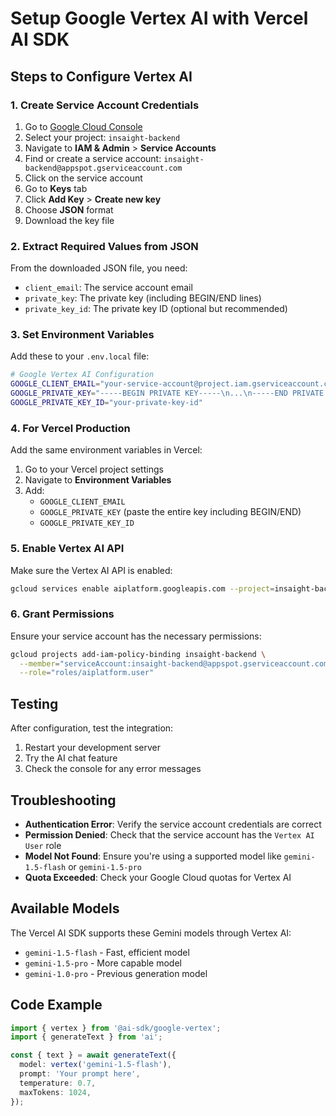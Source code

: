 # Setup Google Vertex AI with Vercel AI SDK

## Steps to Configure Vertex AI

### 1. Create Service Account Credentials

1. Go to [Google Cloud Console](https://console.cloud.google.com)
2. Select your project: `insaight-backend`
3. Navigate to **IAM & Admin** > **Service Accounts**
4. Find or create a service account: `insaight-backend@appspot.gserviceaccount.com`
5. Click on the service account
6. Go to **Keys** tab
7. Click **Add Key** > **Create new key**
8. Choose **JSON** format
9. Download the key file

### 2. Extract Required Values from JSON

From the downloaded JSON file, you need:
- `client_email`: The service account email
- `private_key`: The private key (including BEGIN/END lines)
- `private_key_id`: The private key ID (optional but recommended)

### 3. Set Environment Variables

Add these to your `.env.local` file:

```bash
# Google Vertex AI Configuration
GOOGLE_CLIENT_EMAIL="your-service-account@project.iam.gserviceaccount.com"
GOOGLE_PRIVATE_KEY="-----BEGIN PRIVATE KEY-----\n...\n-----END PRIVATE KEY-----\n"
GOOGLE_PRIVATE_KEY_ID="your-private-key-id"
```

### 4. For Vercel Production

Add the same environment variables in Vercel:
1. Go to your Vercel project settings
2. Navigate to **Environment Variables**
3. Add:
   - `GOOGLE_CLIENT_EMAIL`
   - `GOOGLE_PRIVATE_KEY` (paste the entire key including BEGIN/END)
   - `GOOGLE_PRIVATE_KEY_ID`

### 5. Enable Vertex AI API

Make sure the Vertex AI API is enabled:
```bash
gcloud services enable aiplatform.googleapis.com --project=insaight-backend
```

### 6. Grant Permissions

Ensure your service account has the necessary permissions:
```bash
gcloud projects add-iam-policy-binding insaight-backend \
  --member="serviceAccount:insaight-backend@appspot.gserviceaccount.com" \
  --role="roles/aiplatform.user"
```

## Testing

After configuration, test the integration:
1. Restart your development server
2. Try the AI chat feature
3. Check the console for any error messages

## Troubleshooting

- **Authentication Error**: Verify the service account credentials are correct
- **Permission Denied**: Check that the service account has the `Vertex AI User` role
- **Model Not Found**: Ensure you're using a supported model like `gemini-1.5-flash` or `gemini-1.5-pro`
- **Quota Exceeded**: Check your Google Cloud quotas for Vertex AI

## Available Models

The Vercel AI SDK supports these Gemini models through Vertex AI:
- `gemini-1.5-flash` - Fast, efficient model
- `gemini-1.5-pro` - More capable model
- `gemini-1.0-pro` - Previous generation model

## Code Example

```typescript
import { vertex } from '@ai-sdk/google-vertex';
import { generateText } from 'ai';

const { text } = await generateText({
  model: vertex('gemini-1.5-flash'),
  prompt: 'Your prompt here',
  temperature: 0.7,
  maxTokens: 1024,
});
```